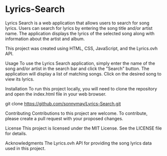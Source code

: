 # Lyrics-Search

Lyrics Search is a web application that allows users to search for song lyrics. Users can search for lyrics by entering the song title and/or artist name. The application displays the lyrics of the selected song along with information about the artist and album.

This project was created using HTML, CSS, JavaScript, and the Lyrics.ovh API.

Usage
To use the Lyrics Search application, simply enter the name of the song and/or artist in the search bar and click the "Search" button. The application will display a list of matching songs. Click on the desired song to view its lyrics.

Installation
To run this project locally, you will need to clone the repository and open the index.html file in your web browser.


git clone https://github.com/sonnymay/Lyrics-Search.git

Contributing
Contributions to this project are welcome. To contribute, please create a pull request with your proposed changes.

License
This project is licensed under the MIT License. See the LICENSE file for details.

Acknowledgments
The Lyrics.ovh API for providing the song lyrics data used in this project.
